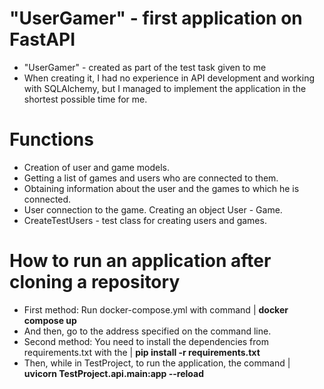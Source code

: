 # "UserGamer" - first application on FastAPI
- "UserGamer" - created as part of the test task given to me
- When creating it, I had no experience in API development and working with SQLAlchemy, but I managed to implement the application in the shortest possible time for me.

# Functions
- Creation of user and game models.
- Getting a list of games and users who are connected to them.
- Obtaining information about the user and the games to which he is connected.
- User connection to the game. Creating an object User - Game.
- CreateTestUsers - test class for creating users and games.

# How to run an application after cloning a repository
- First method: Run docker-compose.yml with command | <b>docker compose up</b>
- And then, go to the address specified on the command line.
- Second method: You need to install the dependencies from requirements.txt with the | <b>pip install -r requirements.txt</b>
- Then, while in TestProject, to run the application, the command | <b>uvicorn TestProject.api.main:app --reload</b>

